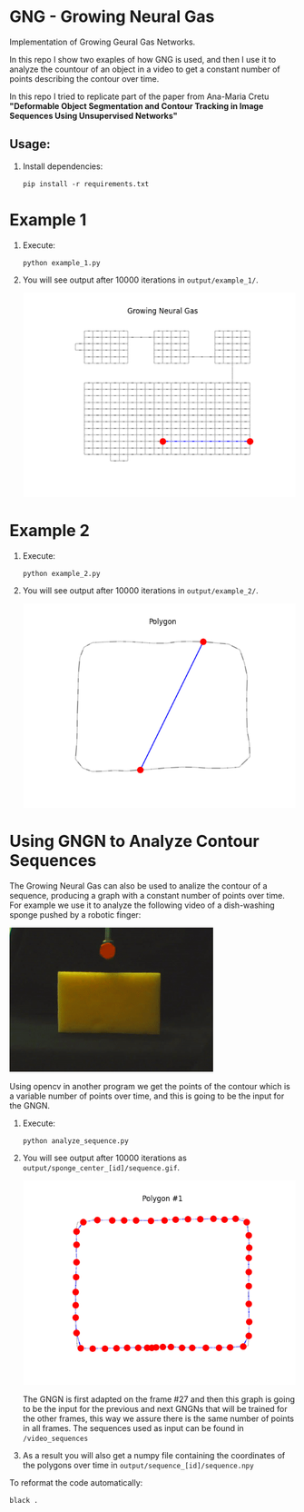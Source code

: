 GNG - Growing Neural Gas
===

Implementation of Growing Geural Gas Networks.

In this repo I show two exaples of how GNG is used, and then I use it to analyze the countour of an object in a video to get a constant number of points describing the contour over time.

In this repo I tried to replicate part of the paper from Ana-Maria Cretu __"Deformable Object Segmentation and Contour Tracking in Image Sequences Using Unsupervised Networks"__

Usage:
---

1. Install dependencies:

   ```
   pip install -r requirements.txt
   ```
# Example 1

1. Execute:

   ```
   python example_1.py
   ```

2. You will see output after 10000 iterations in `output/example_1/`.

   ![](static/example_1.gif)


# Example 2

1. Execute:

   ```
   python example_2.py
   ```

2. You will see output after 10000 iterations in `output/example_2/`.

   ![](static/example_2.gif)


# Using GNGN to Analyze Contour Sequences
The Growing Neural Gas can also be used to analize the contour of a sequence, producing a graph with a constant number of points over time. For example we use it to analyze the following video of a dish-washing sponge pushed by a robotic finger:

   ![](static/video.gif)

Using opencv in another program we get the points of the contour which is a variable number of points over time, and this is going to be the input for the GNGN.

1. Execute:

   ```
   python analyze_sequence.py
   ```

2. You will see output after 10000 iterations as `output/sponge_center_[id]/sequence.gif`.

   ![](static/sequence_center.gif)

   The GNGN is first adapted on the frame #27 and then this graph is going to be the input for the previous and next GNGNs that will be trained for the other frames, this way we assure there is the same number of points in all frames.
   The sequences used as input can be found in `/video_sequences`

3. As a result you will also get a numpy file containing the coordinates of the polygons over time in `output/sequence_[id]/sequence.npy`


To reformat the code automatically:

   ```
   black .
   ```